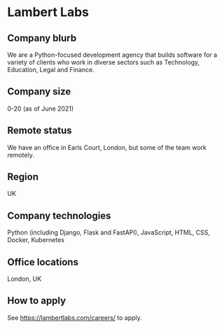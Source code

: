 # Lambert Labs

## Company blurb

We are a Python-focused development agency that builds software for a variety of clients who work in diverse sectors such as Technology, Education, Legal and Finance.

## Company size

0-20 (as of June 2021)

## Remote status

We have an office in Earls Court, London, but some of the team work remotely.

## Region

UK

## Company technologies

Python (including Django, Flask and FastAPI), JavaScript, HTML, CSS, Docker, Kubernetes

## Office locations

London, UK

## How to apply

See https://lambertlabs.com/careers/ to apply.
